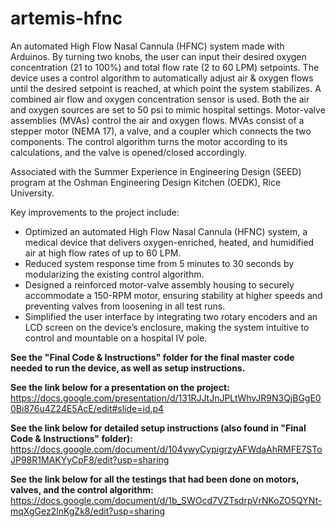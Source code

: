 # artemis-hfnc
An automated High Flow Nasal Cannula (HFNC) system made with Arduinos. By turning two knobs, the user can input their desired oxygen concentration (21 to 100%) and total flow rate (2 to 60 LPM) setpoints. The device uses a control algorithm to automatically adjust air & oxygen flows until the desired setpoint is reached, at which point the system stabilizes. A combined air flow and oxygen concentration sensor is used. Both the air and oxygen sources are set to 50 psi to mimic hospital settings. Motor-valve assemblies (MVAs) control the air and oxygen flows. MVAs consist of a stepper motor (NEMA 17), a valve, and a coupler which connects the two components. The control algorithm turns the motor according to its calculations, and the valve is opened/closed accordingly.

Associated with the Summer Experience in Engineering Design (SEED) program at the Oshman Engineering Design Kitchen (OEDK), Rice University.

Key improvements to the project include:
- Optimized an automated High Flow Nasal Cannula (HFNC) system, a medical device that delivers oxygen-enriched, heated, and humidified air at high flow rates of up to 60 LPM.
- Reduced system response time from 5 minutes to 30 seconds by modularizing the existing control algorithm.
- Designed a reinforced motor-valve assembly housing to securely accommodate a 150-RPM motor, ensuring stability at higher speeds and preventing valves from loosening in all test runs.
- Simplified the user interface by integrating two rotary encoders and an LCD screen on the device’s enclosure, making the system intuitive to control and mountable on a hospital IV pole.

**See the "Final Code & Instructions" folder for the final master code needed to run the device, as well as setup instructions.**

**See the link below for a presentation on the project:**
https://docs.google.com/presentation/d/131RJJtJnJPLtWhvJR9N3QjBGgE00Bi876u4Z24E5AcE/edit#slide=id.p4

**See the link below for detailed setup instructions (also found in "Final Code & Instructions" folder):**
https://docs.google.com/document/d/104ywyCypigrzyAFWdaAhRMFE7SToJP98R1MAKYyCpF8/edit?usp=sharing

**See the link below for all the testings that had been done on motors, valves, and the control algorithm:**
https://docs.google.com/document/d/1b_SWOcd7VZTsdrpVrNKoZO5QYNt-mqXgGez2lnKgZk8/edit?usp=sharing
